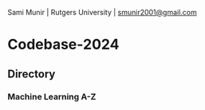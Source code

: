 Sami Munir | Rutgers University | smunir2001@gmail.com
# Codebase-2024
## Directory
### Machine Learning A-Z